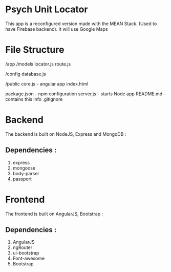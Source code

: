 # Psych Unit Locator

This app is a reconfigured version made with the MEAN Stack. (Used to have Firebase backend). It will use Google Maps 

# File Structure

/app
	/models
		locator.js
	route.js

/config
	database.js

/public
	core.js - angular app
	index.html

package.json - npm configuration
server.js - starts Node app
README.md - contains this info
.gitignore

# Backend

The backend is built on NodeJS, Express and MongoDB :

Dependencies :
--------------
1. express
2. mongoose
3. body-parser
4. passport

# Frontend

The frontend is built on AngularJS, Bootstrap :

Dependencies :
--------------
1. AngularJS
2. ngRouter
3. ui-bootstrap
4. Font-awesome
5. Bootstrap

